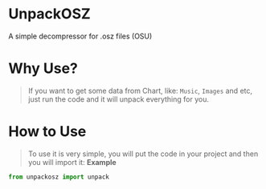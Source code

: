 # UnpackOSZ
A simple decompressor for .osz files (OSU)

# Why Use?
> If you want to get some data from Chart, like: `Music`, `Images` and etc, just run the code and it will unpack everything for you.

# How to Use
> To use it is very simple, you will put the code in your project and then you will import it:
**Example**
```py
from unpackosz import unpack
```
